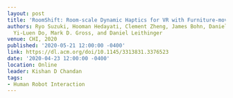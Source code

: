 ```yaml
---
layout: post
title: 'RoomShift: Room-scale Dynamic Haptics for VR with Furniture-moving Swarm Robots'
authors: Ryo Suzuki, Hooman Hedayati, Clement Zheng, James Bohn, Daniel Szafir, Ellen
  Yi-Luen Do, Mark D. Gross, and Daniel Leithinger
venue: CHI, 2020
published: '2020-05-21 12:00:00 -0400'
link: https://dl.acm.org/doi/10.1145/3313831.3376523
date: '2020-04-23 12:00:00 -0400'
location: Online
leader: Kishan D Chandan
tags:
- Human Robot Interaction
---
```


